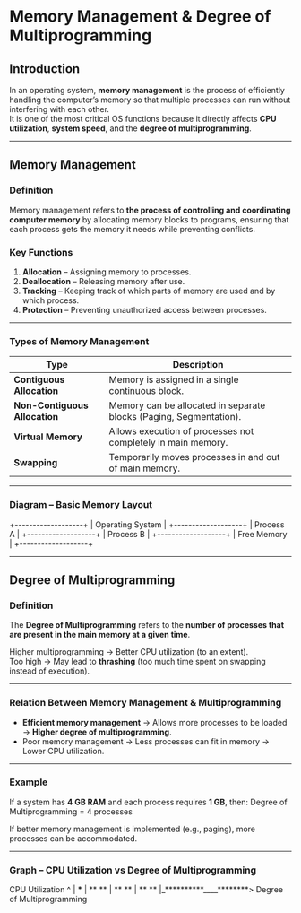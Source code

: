 # Memory Management & Degree of Multiprogramming

## Introduction

In an operating system, **memory management** is the process of efficiently handling the computer’s memory so that multiple processes can run without interfering with each other.  
It is one of the most critical OS functions because it directly affects **CPU utilization**, **system speed**, and the **degree of multiprogramming**.

---

## Memory Management

### **Definition**

Memory management refers to **the process of controlling and coordinating computer memory** by allocating memory blocks to programs, ensuring that each process gets the memory it needs while preventing conflicts.

### **Key Functions**

1. **Allocation** – Assigning memory to processes.
2. **Deallocation** – Releasing memory after use.
3. **Tracking** – Keeping track of which parts of memory are used and by which process.
4. **Protection** – Preventing unauthorized access between processes.

---

### **Types of Memory Management**

| Type                          | Description                                                        |
| ----------------------------- | ------------------------------------------------------------------ |
| **Contiguous Allocation**     | Memory is assigned in a single continuous block.                   |
| **Non-Contiguous Allocation** | Memory can be allocated in separate blocks (Paging, Segmentation). |
| **Virtual Memory**            | Allows execution of processes not completely in main memory.       |
| **Swapping**                  | Temporarily moves processes in and out of main memory.             |

---

### **Diagram – Basic Memory Layout**

+-------------------+
| Operating System |
+-------------------+
| Process A |
+-------------------+
| Process B |
+-------------------+
| Free Memory |
+-------------------+

---

## Degree of Multiprogramming

### **Definition**

The **Degree of Multiprogramming** refers to the **number of processes that are present in the main memory at a given time**.

Higher multiprogramming → Better CPU utilization (to an extent).  
Too high → May lead to **thrashing** (too much time spent on swapping instead of execution).

---

### **Relation Between Memory Management & Multiprogramming**

- **Efficient memory management** → Allows more processes to be loaded → **Higher degree of multiprogramming**.
- Poor memory management → Less processes can fit in memory → Lower CPU utilization.

---

### **Example**

If a system has **4 GB RAM** and each process requires **1 GB**, then:
Degree of Multiprogramming = 4 processes

If better memory management is implemented (e.g., paging), more processes can be accommodated.

---

### **Graph – CPU Utilization vs Degree of Multiprogramming**

CPU Utilization
^
| ****\*****
| \*\* **
| ** **
| ** **
|\_**********\_\_\_\_********> Degree of Multiprogramming
